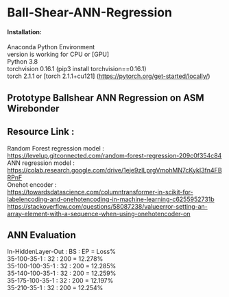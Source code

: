 # Ball-Shear-ANN-Regression
#### Installation:
Anaconda Python Environment <br/>
version is working for CPU or [GPU] <br/>
Python 3.8 <br/>
torchvision 0.16.1 (pip3 install torchvision==0.16.1) <br/>
torch 2.1.1 or [torch 2.1.1+cu121] (https://pytorch.org/get-started/locally/) <br/>
## Prototype Ballshear ANN Regression on ASM Wirebonder
## Resource Link :<br/>
Random Forest regression model : <br/>
https://levelup.gitconnected.com/random-forest-regression-209c0f354c84
ANN regression model :<br/> 
https://colab.research.google.com/drive/1eje9zILprgVmohMN7cKykI3fn4FBRPnF <br/>
Onehot encoder :<br/>
https://towardsdatascience.com/columntransformer-in-scikit-for-labelencoding-and-onehotencoding-in-machine-learning-c6255952731b <br/>
https://stackoverflow.com/questions/58087238/valueerror-setting-an-array-element-with-a-sequence-when-using-onehotencoder-on

## ANN Evaluation <br/>
In-HiddenLayer-Out : BS : EP = Loss% <br/>
35-100-35-1 : 32 : 200 = 12.278% <br/>
35-100-100-35-1 : 32 : 200 = 12.285% <br/>
35-140-100-35-1 : 32 : 200 = 12.259% <br/>
35-175-100-35-1 : 32 : 200 = 12.197% <br/>
35-210-35-1 : 32 : 200 = 12.254% <br/>


